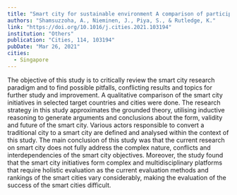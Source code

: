 ```yaml
---
title: "Smart city for sustainable environment A comparison of participatory strategies from Helsinki, Singapore and London"
authors: "Shamsuzzoha, A., Nieminen, J., Piya, S., & Rutledge, K."
link: "https://doi.org/10.1016/j.cities.2021.103194"
institution: "Others"
publication: "Cities, 114, 103194"
pubDate: "Mar 26, 2021"
cities:
  - Singapore
---
```


The objective of this study is to critically review the smart city research paradigm and to find possible pitfalls, conflicting results and topics for further study and improvement. A qualitative comparison of the smart city initiatives in selected target countries and cities were done. The research strategy in this study approximates the grounded theory, utilising inductive reasoning to generate arguments and conclusions about the form, validity and future of the smart city. Various actors responsible to convert a traditional city to a smart city are defined and analysed within the context of this study. The main conclusion of this study was that the current research on smart city does not fully address the complex nature, conflicts and interdependencies of the smart city objectives. Moreover, the study found that the smart city initiatives form complex and multidisciplinary platforms that require holistic evaluation as the current evaluation methods and rankings of the smart cities vary considerably, making the evaluation of the success of the smart cities difficult.
